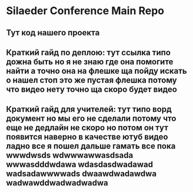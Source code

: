 # Silaeder Conference Main Repo

## Тут код нашего проекта

## Краткий гайд по деплою: тут ссылка типо дожна быть но я не знаю где она помогите найти а точно она на флешке ща пойду искать о нашел стоп это же пустая флешка потому что видео нету точно ща скоро будет видео

## Краткий гайд для учителей: тут типо ворд документ но мы его не сделали потому что еще не дедлайн не скоро но потом он тут появится наверно в качестве ютуб видео ладно все я пошел дальше гамать все пока wwwdwsds wdwwwawwasdsada wwwasdddwdawa wdasdasdwadawad wadsadawwwwads dwaawdwadawdwa wadwawddwadwadwadwa